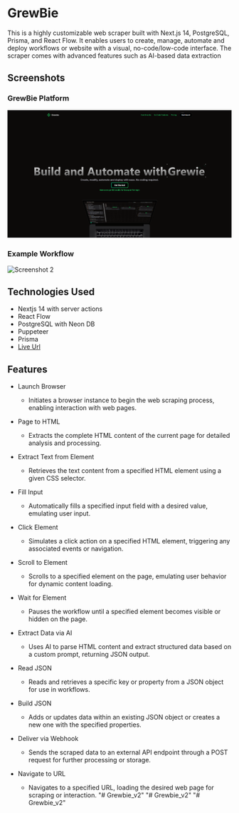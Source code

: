 # GrewBie

This is a highly customizable web scraper built with Next.js 14, PostgreSQL, Prisma, and React Flow. It enables users to create, manage, automate and deploy workflows or website with a visual, no-code/low-code interface. The scraper comes with advanced features such as AI-based data extraction

## Screenshots

### GrewBie Platform

![GrewBie Platform](./public/LandingPage.png)

### Example Workflow

![Screenshot 2](https://github.com/user-attachments/assets/ecf9c093-d03e-4ee0-bd71-48f1d0b38538)

## Technologies Used

- Nextjs 14 with server actions
- React Flow
- PostgreSQL with Neon DB
- Puppeteer
- Prisma
- [Live Url](https://flowscrape.kartikpawar.dev/)

## Features

- Launch Browser

  - Initiates a browser instance to begin the web scraping process, enabling interaction with web pages.

- Page to HTML

  - Extracts the complete HTML content of the current page for detailed analysis and processing.

- Extract Text from Element

  - Retrieves the text content from a specified HTML element using a given CSS selector.

- Fill Input

  - Automatically fills a specified input field with a desired value, emulating user input.

- Click Element

  - Simulates a click action on a specified HTML element, triggering any associated events or navigation.

- Scroll to Element

  - Scrolls to a specified element on the page, emulating user behavior for dynamic content loading.

- Wait for Element

  - Pauses the workflow until a specified element becomes visible or hidden on the page.

- Extract Data via AI

  - Uses AI to parse HTML content and extract structured data based on a custom prompt, returning JSON output.

- Read JSON

  - Reads and retrieves a specific key or property from a JSON object for use in workflows.

- Build JSON

  - Adds or updates data within an existing JSON object or creates a new one with the specified properties.

- Deliver via Webhook

  - Sends the scraped data to an external API endpoint through a POST request for further processing or storage.

- Navigate to URL

  - Navigates to a specified URL, loading the desired web page for scraping or interaction.
"# Grewbie_v2" 
"# Grewbie_v2" 
"# Grewbie_v2" 
